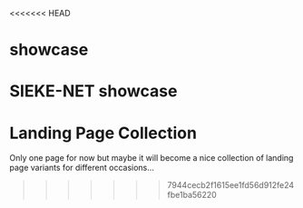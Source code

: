 <<<<<<< HEAD
# showcase
SIEKE-NET showcase
=======
Landing Page Collection
===

Only one page for now but maybe it will become a nice collection of landing page variants for different occasions...
>>>>>>> 7944cecb2f1615ee1fd56d912fe24fbe1ba56220
